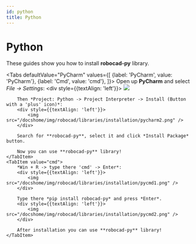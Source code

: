 ```yaml
---
id: python
title: Python
---
```



# Python

These guides show you how to install **robocad-py** library.  

<Tabs
    defaultValue="PyCharm"
    values={[
        {label: 'PyCharm', value: 'PyCharm'},
        {label: 'Cmd', value: 'cmd'},
    ]}>
    <TabItem value="PyCharm">
        Open up **PyCharm** and select *File -> Settings*:
        <div style={{textAlign: 'left'}}>
            <img src="/docshome/img/robocad/libraries/installation/pycharm1.png" />
        </div>

        Then *Project: Python -> Project Interpreter -> Install (Button with a 'plus' icon)*:  
        <div style={{textAlign: 'left'}}>
            <img src="/docshome/img/robocad/libraries/installation/pycharm2.png" />
        </div>

        Search for **robocad-py**, select it and click *Install Package* button. 
        
        Now you can use **robocad-py** library!
    </TabItem>
    <TabItem value="cmd">
        *Win + R -> type there 'cmd' -> Enter*:
        <div style={{textAlign: 'left'}}>
            <img src="/docshome/img/robocad/libraries/installation/pycmd1.png" />
        </div>

        Type there *pip install robocad-py* and press *Enter*. 
        <div style={{textAlign: 'left'}}>
            <img src="/docshome/img/robocad/libraries/installation/pycmd2.png" />
        </div>

        After installation you can use **robocad-py** library!
    </TabItem>
</Tabs>

